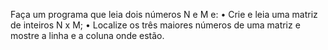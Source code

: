 Faça um programa que leia dois números N e M e:
• Crie e leia uma matriz de inteiros N x M;
• Localize os três maiores números de uma matriz e mostre a linha e a coluna onde estão.